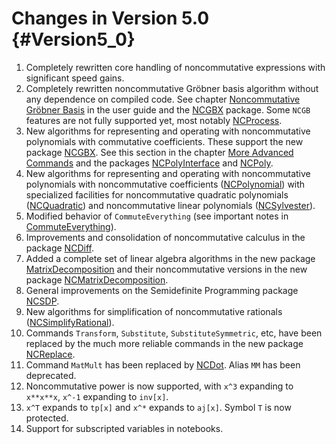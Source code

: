 # Changes in Version 5.0 {#Version5_0}

1. Completely rewritten core handling of noncommutative expressions
   with significant speed gains.
2. Completely rewritten noncommutative Gröbner basis algorithm without
   any dependence on compiled code. See chapter
   [Noncommutative Gröbner Basis](#NCGB) in the user guide and the
   [NCGBX](#PackageNCGBX) package. Some `NCGB` features are not fully
   supported yet, most notably [NCProcess](#NCProcess).
3. New algorithms for representing and operating with noncommutative
   polynomials with commutative coefficients. These support the new
   package [NCGBX](#PackageNCGBX). See this section in the chapter
   [More Advanced Commands](#PolysWithCommutativeCoefficients) and the
   packages [NCPolyInterface](#PackageNCPolyInterface) and
   [NCPoly](#PackageNCPoly).
4. New algorithms for representing and operating with noncommutative
   polynomials with noncommutative coefficients
   ([NCPolynomial](#PackageNCPolynomial)) with specialized facilities
   for noncommutative quadratic polynomials
   ([NCQuadratic](#PackageNCQuadratica)) and noncommutative linear
   polynomials ([NCSylvester](#PackageNCSylvester)).
5. Modified behavior of `CommuteEverything` (see important notes in
   [CommuteEverything](#CommuteEverything)).
6. Improvements and consolidation of noncommutative calculus in the
   package [NCDiff](#PackageNCDiff).
7. Added a complete set of linear algebra algorithms in the new
   package [MatrixDecomposition](#PackageMatrixDecomposition) and
   their noncommutative versions in the new package
   [NCMatrixDecomposition](#PackageNCMatrixDecomposition).
8. General improvements on the Semidefinite Programming package
   [NCSDP](#PackageNCSDP).
9. New algorithms for simplification of noncommutative rationals
   ([NCSimplifyRational](#PackageNCSylvester)).
10. Commands `Transform`, `Substitute`, `SubstituteSymmetric`, etc,
	have been replaced by the much more reliable commands in the new
	package [NCReplace](#PackageNCReplace).
11. Command `MatMult` has been replaced by [NCDot](#NCDot). Alias `MM`
    has been deprecated.
12. Noncommutative power is now supported, with `x^3` expanding to
    `x**x**x`, `x^-1` expanding to `inv[x]`.
13. `x^T` expands to `tp[x]` and `x^*` expands to `aj[x]`. Symbol `T`
    is now protected.
14. Support for subscripted variables in notebooks.
